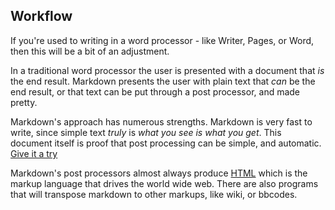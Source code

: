 ## Workflow

If you're used to writing in a word processor - like Writer, Pages, or Word,
then this will be a bit of an adjustment.

In a traditional word processor the user is presented with a document that *is*
the end result.  Markdown presents the user with plain text that *can* be the
end result, or that text can be put through a post processor, and made pretty.

Markdown's approach has numerous strengths.  Markdown is very fast to write,
since simple text *truly* is *what you see is what you get*.  This document
itself is proof that post processing can be simple, and automatic.
[Give it a try](#/sandbox)

Markdown's post processors almost always produce [HTML](http://en.wikipedia.org/wiki/HTML)
which is the markup language that drives the world wide web.  There are also
programs that will transpose markdown to other markups, like wiki, or bbcodes.

